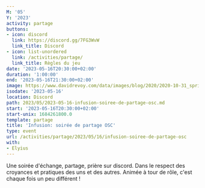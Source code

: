 ```yaml
---
M: '05'
Y: '2023'
activity: partage
buttons:
- icon: discord
  link: https://discord.gg/7FG3WvW
  link_title: Discord
- icon: list-unordered
  link: /activities/partage/
  link_title: Règles du jeu
date: '2023-05-16T20:30:00+02:00'
duration: '1:00:00'
end: '2023-05-16T21:30:00+02:00'
image: https://www.davidrevoy.com/data/images/blog/2020/2020-10-31_spritely_scene.jpg
isodate: '2023-05-16'
location: Discord
path: 2023/05/2023-05-16-infusion-soiree-de-partage-osc.md
start: '2023-05-16T20:30:00+02:00'
start-unix: 1684261800.0
template: partage
title: 'Infusion: soirée de partage OSC'
type: event
url: /activities/partage/2023/05/16/infusion-soiree-de-partage-osc
with:
- Elyius
---
```

Une soirée d'échange, partage, prière sur discord. Dans le respect des croyances et pratiques des uns et des autres. Animée à tour de rôle, c'est chaque fois un peu différent !